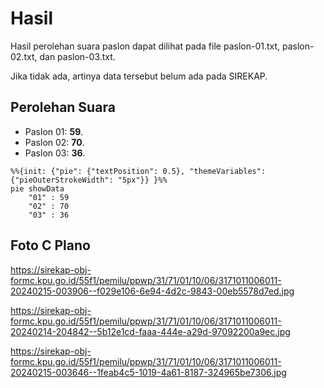 # Hasil

Hasil perolehan suara paslon dapat dilihat pada file paslon-01.txt, paslon-02.txt, dan paslon-03.txt.

Jika tidak ada, artinya data tersebut belum ada pada SIREKAP.

## Perolehan Suara

 * Paslon 01: **59**.
 * Paslon 02: **70**.
 * Paslon 03: **36**.

```mermaid
%%{init: {"pie": {"textPosition": 0.5}, "themeVariables": {"pieOuterStrokeWidth": "5px"}} }%%
pie showData
    "01" : 59
    "02" : 70
    "03" : 36
```
## Foto C Plano

https://sirekap-obj-formc.kpu.go.id/55f1/pemilu/ppwp/31/71/01/10/06/3171011006011-20240215-003906--f029e106-6e94-4d2c-9843-00eb5578d7ed.jpg

https://sirekap-obj-formc.kpu.go.id/55f1/pemilu/ppwp/31/71/01/10/06/3171011006011-20240214-204842--5b12e1cd-faaa-444e-a29d-97092200a9ec.jpg

https://sirekap-obj-formc.kpu.go.id/55f1/pemilu/ppwp/31/71/01/10/06/3171011006011-20240215-003646--1feab4c5-1019-4a61-8187-324965be7306.jpg
